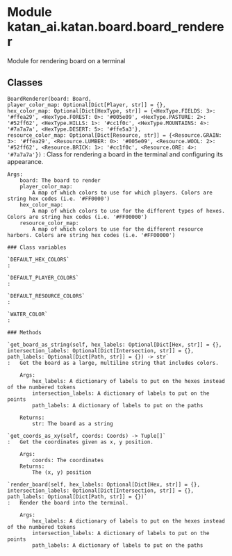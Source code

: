 Module katan_ai.katan.board.board_renderer
==========================================
Module for rendering board on a terminal

Classes
-------

`BoardRenderer(board: Board, player_color_map: Optional[Dict[Player, str]] = {}, hex_color_map: Optional[Dict[HexType, str]] = {<HexType.FIELDS: 3>: '#ffea29', <HexType.FOREST: 0>: '#005e09', <HexType.PASTURE: 2>: '#52ff62', <HexType.HILLS: 1>: '#cc1f0c', <HexType.MOUNTAINS: 4>: '#7a7a7a', <HexType.DESERT: 5>: '#ffe5a3'}, resource_color_map: Optional[Dict[Resource, str]] = {<Resource.GRAIN: 3>: '#ffea29', <Resource.LUMBER: 0>: '#005e09', <Resource.WOOL: 2>: '#52ff62', <Resource.BRICK: 1>: '#cc1f0c', <Resource.ORE: 4>: '#7a7a7a'})`
:   Class for rendering a board in the terminal and configuring its appearance.

    Args:
        board: The board to render
        player_color_map:
            A map of which colors to use for which players. Colors are string hex codes (i.e. '#FF0000')
        hex_color_map:
            A map of which colors to use for the different types of hexes. Colors are string hex codes (i.e. '#FF00000')
        resource_color_map:
            A map of which colors to use for the different resource harbors. Colors are string hex codes (i.e. '#FF00000')

    ### Class variables

    `DEFAULT_HEX_COLORS`
    :

    `DEFAULT_PLAYER_COLORS`
    :

    `DEFAULT_RESOURCE_COLORS`
    :

    `WATER_COLOR`
    :

    ### Methods

    `get_board_as_string(self, hex_labels: Optional[Dict[Hex, str]] = {}, intersection_labels: Optional[Dict[Intersection, str]] = {}, path_labels: Optional[Dict[Path, str]] = {}) ‑> str`
    :   Get the board as a large, multiline string that includes colors.

        Args:
            hex_labels: A dictionary of labels to put on the hexes instead of the numbered tokens
            intersection_labels: A dictionary of labels to put on the points
            path_labels: A dictionary of labels to put on the paths

        Returns:
            str: The board as a string

    `get_coords_as_xy(self, coords: Coords) ‑> Tuple[]`
    :   Get the coordinates given as x, y position.

        Args:
            coords: The coordinates
        Returns:
            The (x, y) position

    `render_board(self, hex_labels: Optional[Dict[Hex, str]] = {}, intersection_labels: Optional[Dict[Intersection, str]] = {}, path_labels: Optional[Dict[Path, str]] = {})`
    :   Render the board into the terminal.

        Args:
            hex_labels: A dictionary of labels to put on the hexes instead of the numbered tokens
            intersection_labels: A dictionary of labels to put on the points
            path_labels: A dictionary of labels to put on the paths
